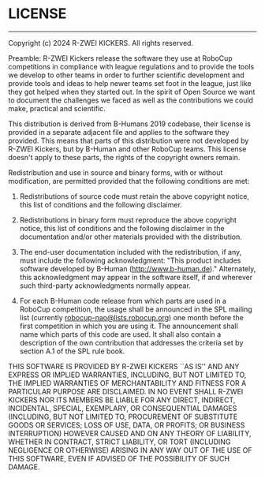 # LICENSE
------------------------------------------------------------------
Copyright (c) 2024 R-ZWEI KICKERS.  All rights reserved.


Preamble: R-ZWEI Kickers release the software they use at RoboCup
competitions in compliance with league regulations and to
provide the tools we develop to other teams in order to further
scientific development and provide tools and ideas to help newer
teams set foot in the league, just like they got helped when they
started out.
In the spirit of Open Source we want to document the challenges
we faced as well as the contributions we could make, practical
and scientific.

This distribution is derived from B-Humans 2019 codebase, their
license is provided in a separate adjacent file and applies to
the software they provided.
This means that parts of this distribution were not developed
by R-ZWEI Kickers, but by B-Human and other RoboCup teams.
This license doesn't apply to these parts, the rights of the
copyright owners remain.

Redistribution and use in source and binary forms, with or without
modification, are permitted provided that the following conditions
are met:
1. Redistributions of source code must retain the above copyright
   notice, this list of conditions and the following disclaimer.

2. Redistributions in binary form must reproduce the above
   copyright notice, this list of conditions and the following
   disclaimer in the documentation and/or other materials provided
   with the distribution.

3. The end-user documentation included with the redistribution, if
   any, must include the following acknowledgment:
   "This product includes software developed by B-Human
    (http://www.b-human.de)."
   Alternately, this acknowledgment may appear in the software
   itself, if and wherever such third-party acknowledgments
   normally appear.

4. For each B-Human code release from which parts are used in a
   RoboCup competition, the usage shall be announced in the SPL
   mailing list (currently robocup-nao@lists.robocup.org) one month
   before the first competition in which you are using it. The
   announcement shall name which parts of this code are used.
   It shall also contain a description of the own contribution
   that addresses the criteria set by section A.1 of the SPL rule
   book.


THIS SOFTWARE IS PROVIDED BY R-ZWEI KICKERS ``AS IS'' AND ANY
EXPRESS OR IMPLIED WARRANTIES, INCLUDING, BUT NOT LIMITED TO,
THE IMPLIED WARRANTIES OF MERCHANTABILITY AND FITNESS FOR A
PARTICULAR PURPOSE ARE DISCLAIMED. IN NO EVENT SHALL
R-ZWEI KICKERS NOR ITS MEMBERS BE LIABLE FOR ANY DIRECT, INDIRECT,
INCIDENTAL, SPECIAL, EXEMPLARY, OR CONSEQUENTIAL DAMAGES
(INCLUDING, BUT NOT LIMITED TO, PROCUREMENT OF SUBSTITUTE GOODS
OR SERVICES; LOSS OF USE, DATA, OR PROFITS; OR BUSINESS
INTERRUPTION) HOWEVER CAUSED AND ON ANY THEORY OF LIABILITY,
WHETHER IN CONTRACT, STRICT LIABILITY, OR TORT (INCLUDING
NEGLIGENCE OR OTHERWISE) ARISING IN ANY WAY OUT OF THE USE OF
THIS SOFTWARE, EVEN IF ADVISED OF THE POSSIBILITY OF SUCH DAMAGE.
